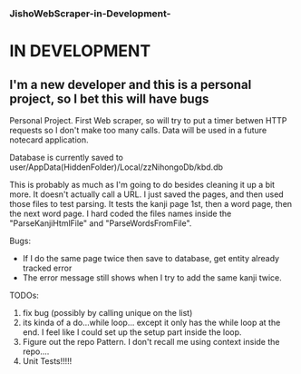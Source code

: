 ### JishoWebScraper-in-Development-

# IN DEVELOPMENT
## I'm a new developer and this is a personal project, so I bet this will have bugs

Personal Project.  First Web scraper, so will try to put a timer betwen HTTP requests so I don't make too many calls.  Data will be used in a future notecard application.

Database is currently saved to user/AppData(HiddenFolder)/Local/zzNihongoDb/kbd.db

This is probably as much as I'm going to do besides cleaning it up a bit more.  It doesn't actually call a URL.  I just saved the pages, and then used those files to test parsing.  It tests the kanji page 1st, then a word page, then the next word page.  I hard coded the files names inside the "ParseKanjiHtmlFile" and "ParseWordsFromFile".



Bugs:  
* If I do the same page twice then save to database, get entity already tracked error
* The error message still shows when I try to add the same kanji twice.

TODOs:
1. fix bug (possibly by calling unique on the list)
2. its kinda of a do...while loop... except it only has the while loop at the end.  I feel like I could set up the setup part inside the loop.
3. Figure out the repo Pattern. I don't recall me using context inside the repo....
4. Unit Tests!!!!!
